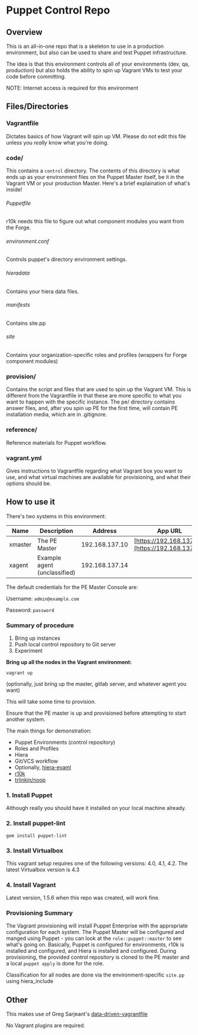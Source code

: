 # Puppet Control Repo

## Overview

This is an all-in-one repo that is a skeleton to use in a production environment, but also can be used to share and test Puppet infrastructure.

The idea is that this environment controls all of your environments (dev, qa, production) but also holds the ability to spin up Vagrant VMs to test your code before committing.

NOTE: Internet access is required for this environment

## Files/Directories

### Vagrantfile

Dictates basics of how Vagrant will spin up VM. Please do not edit this file unless you *really* know what you're doing.

### code/

This contains a `control` directory. The contents of this directory is what ends up as your environment files on the Puppet Master itself, be it in the Vagrant VM or your production Master. Here's a brief explaination of what's inside!

###### Puppetfile
r10k needs this file to figure out what component modules you want from the Forge.

###### environment.conf
Controls puppet's directory environment settings.

###### hieradata
Contains your hiera data files.

###### manifests
Contains site.pp

###### site
Contains your organization-specific roles and profiles (wrappers for Forge component modules)

### provision/

Contains the script and files that are used to spin up the Vagrant VM. This is different from the Vagrantfile in that these are more specific to what you want to happen with the specific instance. The pe/ directory contains answer files, and, after you spin up PE for the first time, will contain PE installation media, which are in .gitignore.

### reference/
Reference materials for Puppet workflow.

### vagrant.yml

Gives instructions to Vagrantfile regarding what Vagrant box you want to use, and what virtual machines are available for provisioning, and what their options should be.

## How to use it

There's two systems in this environment:

| Name    | Description                  | Address        | App URL                                                  |
| ------- | ---------------------------- | -------------- | -------------------------------------------------------- |
| xmaster | The PE Master                | 192.168.137.10 | [https://192.168.137.10](https://192.168.137.10)         |
| xagent  | Example agent (unclassified) | 192.168.137.14 |                                                          |

The default credentials for the PE Master Console are:

Username: `admin@example.com`

Password: `password`

### Summary of procedure

1. Bring up instances
2. Push local control repository to Git server
3. Experiment

**Bring up all the nodes in the Vagrant environment:**

```shell
vagrant up
```

(optionally, just bring up the master, gitlab server, and whatever agent you
want)

This will take some time to provision.

Ensure that the PE master is up and provisioned before attempting to start
another system.

The main things for demonstration:

* Puppet Environments (control repository)
* Roles and Profiles
* Hiera
* Git/VCS workflow
* Optionally, [hiera-eyaml](https://github.com/TomPoulton/hiera-eyaml)
* [r10k](https://github.com/adrienthebo/r10k)
* [trlinkin/noop](https://github.com/trlinkin/trlinkin-noop)

### 1. Install Puppet

Although really you should have it installed on your local machine already.

### 2. Install puppet-lint

```
gem install puppet-lint
```

### 3. Install Virtualbox

This vagrant setup requires one of the following versions: 4.0, 4.1, 4.2. The latest Virtualbox version is 4.3

### 4. Install Vagrant

Latest version, 1.5.6 when this repo was created, will work fine.


### Provisioning Summary

The Vagrant provisioning will install Puppet Enterprise with the appropriate
configuration for each system.  The Puppet Master will be configured and manged
using Puppet - you can look at the `role::puppet::master` to see what's going
on.  Basically, Puppet is configured for environments, r10k is installed and
configured, and Hiera is installed and configured.  During provisioning, the
provided control repository is cloned to the PE master and a local `puppet apply`
is done for the role.


Classification for all nodes are done via the
environment-specific `site.pp` using hiera_include


## Other

This makes use of Greg Sarjeant's [data-driven-vagrantfile](https://github.com/gsarjeant/data-driven-vagrantfile)

No Vagrant plugins are required.
